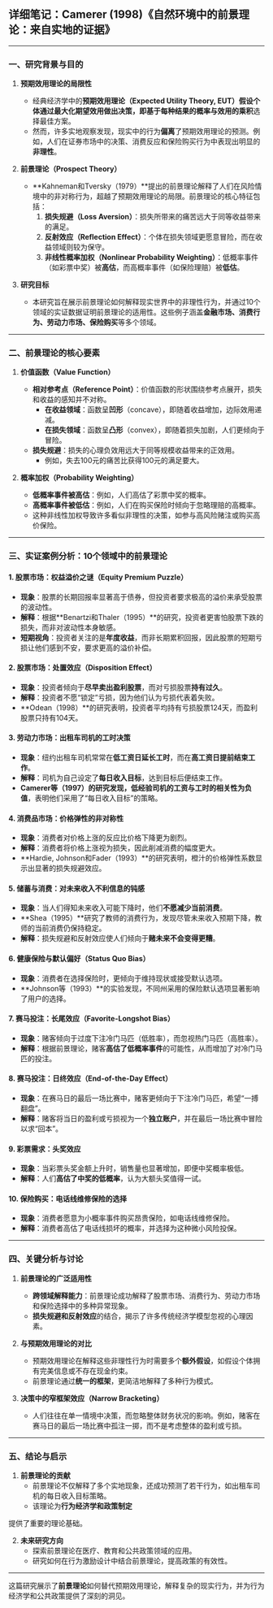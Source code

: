 ## **详细笔记：Camerer (1998)《自然环境中的前景理论：来自实地的证据》**  

---

### 一、研究背景与目的  

1. **预期效用理论的局限性**  
   - 经典经济学中的**预期效用理论（Expected Utility Theory, EUT）**假设个体通过最大化期望效用做出决策，即基于**每种结果的概率与效用的乘积**选择最佳方案。  
   - 然而，许多实地观察发现，现实中的行为**偏离**了预期效用理论的预测。例如，人们在证券市场中的决策、消费反应和保险购买行为中表现出明显的**非理性**。

2. **前景理论（Prospect Theory）**  
   - **Kahneman和Tversky（1979）**提出的前景理论解释了人们在风险情境中的非对称行为，超越了预期效用理论的局限。前景理论的核心特征包括：  
     1. **损失规避（Loss Aversion）**：损失所带来的痛苦远大于同等收益带来的满足。  
     2. **反射效应（Reflection Effect）**：个体在损失领域更愿意冒险，而在收益领域则较为保守。  
     3. **非线性概率加权（Nonlinear Probability Weighting）**：低概率事件（如彩票中奖）被**高估**，而高概率事件（如保险理赔）被**低估**。  

3. **研究目标**  
   - 本研究旨在展示前景理论如何解释现实世界中的非理性行为，并通过10个领域的实证数据证明前景理论的适用性。这些例子涵盖**金融市场、消费行为、劳动力市场、保险购买**等多个领域。

---

### 二、前景理论的核心要素

1. **价值函数（Value Function）**  
   - **相对参考点（Reference Point）**：价值函数的形状围绕参考点展开，损失和收益的感知并不对称。  
     - **在收益领域**：函数呈**凹形**（concave），即随着收益增加，边际效用递减。  
     - **在损失领域**：函数呈**凸形**（convex），即随着损失加剧，人们更倾向于冒险。  
   - **损失规避**：损失的心理负效用远大于同等规模收益带来的正效用。  
     - 例如，失去100元的痛苦比获得100元的满足要大。

2. **概率加权（Probability Weighting）**  
   - **低概率事件被高估**：例如，人们高估了彩票中奖的概率。  
   - **高概率事件被低估**：例如，人们在购买保险时倾向于忽略理赔的高概率。  
   - 这种非线性加权导致许多看似非理性的决策，如参与高风险赌注或购买高价保险。

---

### 三、实证案例分析：10个领域中的前景理论

#### **1. 股票市场：权益溢价之谜（Equity Premium Puzzle）**  
   - **现象**：股票的长期回报率显著高于债券，但投资者要求极高的溢价来承受股票的波动性。  
   - **解释**：根据**Benartzi和Thaler（1995）**的研究，投资者更害怕股票下跌的损失，而非对波动性本身敏感。  
   - **短期视角**：投资者关注的是**年度收益**，而非长期累积回报，因此股票的短期亏损让他们感到不安，要求更高的溢价补偿。

#### **2. 股票市场：处置效应（Disposition Effect）**  
   - **现象**：投资者倾向于**尽早卖出盈利股票**，而对亏损股票**持有过久**。  
   - **解释**：投资者不愿“锁定”亏损，因为他们认为亏损代表着失败。  
   - **Odean（1998）**的研究表明，投资者平均持有亏损股票124天，而盈利股票只持有104天。

#### **3. 劳动力市场：出租车司机的工时决策**  
   - **现象**：纽约出租车司机常常在**低工资日延长工时**，而在**高工资日提前结束工作**。  
   - **解释**：司机为自己设定了**每日收入目标**，达到目标后便结束工作。  
   - **Camerer等（1997）**的研究发现，低经验司机的工资与工时的相关性为**负值**，表明他们采用了“每日收入目标”的策略。

#### **4. 消费品市场：价格弹性的非对称性**  
   - **现象**：消费者对价格上涨的反应比价格下降更为剧烈。  
   - **解释**：消费者将价格上涨视为损失，因此削减消费的幅度更大。  
   - **Hardie, Johnson和Fader（1993）**的研究表明，橙汁的价格弹性系数显示出显著的损失规避效应。

#### **5. 储蓄与消费：对未来收入不利信息的钝感**  
   - **现象**：当人们得知未来收入可能下降时，他们**不愿减少当前消费**。  
   - **Shea（1995）**研究了教师的消费行为，发现尽管未来收入预期下降，教师的当前消费仍保持稳定。  
   - **解释**：损失规避和反射效应使人们倾向于**赌未来不会变得更糟**。

#### **6. 健康保险与默认偏好（Status Quo Bias）**  
   - **现象**：消费者在选择保险时，更倾向于维持现状或接受默认选项。  
   - **Johnson等（1993）**的实验发现，不同州采用的保险默认选项显著影响了用户的选择。

#### **7. 赛马投注：长尾效应（Favorite-Longshot Bias）**  
   - **现象**：赌客倾向于过度下注冷门马匹（低胜率），而忽视热门马匹（高胜率）。  
   - **解释**：根据前景理论，赌客**高估了低概率事件**的可能性，从而增加了对冷门马匹的投注。

#### **8. 赛马投注：日终效应（End-of-the-Day Effect）**  
   - **现象**：在赛马日的最后一场比赛中，赌客更倾向于下注冷门马匹，希望“一搏翻盘”。  
   - **解释**：赌客将当日的盈利或亏损视为一个**独立账户**，并在最后一场比赛中冒险以求“回本”。

#### **9. 彩票需求：头奖效应**  
   - **现象**：当彩票头奖金额上升时，销售量也显著增加，即便中奖概率极低。  
   - **解释**：人们**高估了中奖的低概率**，认为大额头奖值得一试。

#### **10. 保险购买：电话线维修保险的选择**  
   - **现象**：消费者愿意为小概率事件购买昂贵保险，如电话线维修保险。  
   - **解释**：消费者高估了电话线损坏的概率，并选择为这种微小风险投保。

---

### 四、关键分析与讨论  

1. **前景理论的广泛适用性**  
   - **跨领域解释能力**：前景理论成功解释了股票市场、消费行为、劳动力市场和保险选择中的多种异常现象。  
   - **损失规避和反射效应**的结合，揭示了许多传统经济学模型忽视的心理因素。

2. **与预期效用理论的对比**  
   - 预期效用理论在解释这些非理性行为时需要多个**额外假设**，如假设个体拥有完美信息或不存在现金约束。  
   - 前景理论通过**统一的框架**，更简洁地解释了多种行为模式。

3. **决策中的窄框架效应（Narrow Bracketing）**  
   - 人们往往在单一情境中决策，而忽略整体财务状况的影响。例如，赌客在赛马日的最后一场比赛中孤注一掷，而不是考虑整体的盈利或亏损。

---

### 五、结论与启示  

1. **前景理论的贡献**  
   - 前景理论不仅解释了多个实地现象，还成功预测了若干行为，如出租车司机的每日收入目标策略。  
   - 该理论为**行为经济学和政策制定**

提供了重要的理论基础。

2. **未来研究方向**  
   - 探索前景理论在医疗、教育和公共政策领域的应用。  
   - 研究如何在行为激励设计中结合前景理论，提高政策的有效性。

---

这篇研究展示了**前景理论**如何替代预期效用理论，解释复杂的现实行为，并为行为经济学和公共政策提供了深刻的洞见。